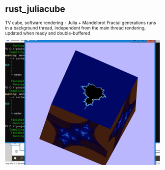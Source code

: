 # rust_juliacube
TV cube, software rendering - Julia + Mandelbrot
Fractal generations runs in a background thread, independent from the main thread rendering, updated when ready and double-buffered

![screenshot](cube.png "Screenshot")
